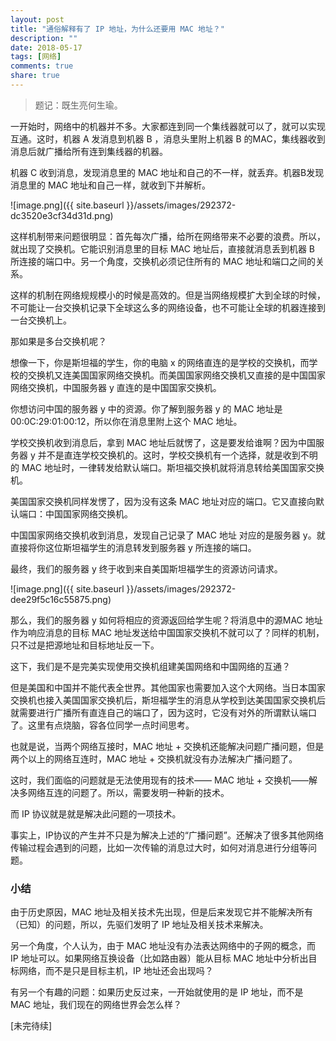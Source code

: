 ```yaml
---
layout: post
title: "通俗解释有了 IP 地址，为什么还要用 MAC 地址？"
description: ""
date: 2018-05-17
tags: [网络]
comments: true
share: true
---
```

> 题记：既生亮何生瑜。

一开始时，网络中的机器并不多。大家都连到同一个集线器就可以了，就可以实现互通。这时，机器 A 发消息到机器 B ，消息头里附上机器 B 的MAC，集线器收到消息后就广播给所有连到集线器的机器。

机器 C 收到消息，发现消息里的 MAC 地址和自己的不一样，就丢弃。机器B发现消息里的 MAC 地址和自己一样，就收到下并解析。

![image.png]({{ site.baseurl }}/assets/images/292372-dc3520e3cf34d31d.png)



这样机制带来问题很明显：首先每次广播，给所在网络带来不必要的浪费。所以，就出现了交换机。它能识别消息里的目标 MAC 地址后，直接就消息丢到机器 B 所连接的端口中。另一个角度，交换机必须记住所有的 MAC 地址和端口之间的关系。

这样的机制在网络规规模小的时候是高效的。但是当网络规模扩大到全球的时候，不可能让一台交换机记录下全球这么多的网络设备，也不可能让全球的机器连接到一台交换机上。

那如果是多台交换机呢？

想像一下，你是斯坦福的学生，你的电脑 x 的网络直连的是学校的交换机，而学校的交换机又连美国国家网络交换机。而美国国家网络交换机又直接的是中国国家网络交换机，中国服务器 y 直连的是中国国家交换机。

你想访问中国的服务器 y 中的资源。你了解到服务器 y 的 MAC 地址是00:0C:29:01:00:12，所以你在消息里附上这个 MAC 地址。

学校交换机收到消息后，拿到 MAC 地址后就愣了，这是要发给谁啊？因为中国服务器 y 并不是直连学校交换机的。这时，学校交换机有一个选择，就是收到不明的 MAC 地址时，一律转发给默认端口。斯坦福交换机就将消息转给美国国家交换机。

美国国家交换机同样发愣了，因为没有这条 MAC 地址对应的端口。它又直接向默认端口：中国国家网络交换机。

中国国家网络交换机收到消息，发现自己记录了 MAC 地址 对应的是服务器 y。就直接将你这位斯坦福学生的消息转发到服务器 y 所连接的端口。

最终，我们的服务器 y 终于收到来自美国斯坦福学生的资源访问请求。

![image.png]({{ site.baseurl }}/assets/images/292372-dee29f5c16c55875.png)


那么，我们的服务器 y 如何将相应的资源返回给学生呢？将消息中的源MAC 地址作为响应消息的目标 MAC 地址发送给中国国家交换机不就可以了？同样的机制，只不过是把源地址和目标地址反一下。

这下，我们是不是完美实现使用交换机组建美国网络和中国网络的互通？

但是美国和中国并不能代表全世界。其他国家也需要加入这个大网络。当日本国家交换机也接入美国国家交换机后，斯坦福学生的消息从学校到达美国国家交换机后就需要进行广播所有直连自己的端口了，因为这时，它没有对外的所谓默认端口了。这里有点烧脑，容各位同学一点时间思考。

也就是说，当两个网络互接时，MAC 地址 + 交换机还能解决问题广播问题，但是两个以上的网络互连时，MAC 地址 + 交换机就没有办法解决广播问题了。

这时，我们面临的问题就是无法使用现有的技术—— MAC 地址 + 交换机——解决多网络互连的问题了。所以，需要发明一种新的技术。

而 IP 协议就是就是解决此问题的一项技术。

事实上，IP协议的产生并不只是为解决上述的“广播问题”。还解决了很多其他网络传输过程会遇到的问题，比如一次传输的消息过大时，如何对消息进行分组等问题。


### 小结
由于历史原因，MAC 地址及相关技术先出现，但是后来发现它并不能解决所有（已知）的问题，所以，先驱们发明了 IP 地址及相关技术来解决。

另一个角度，个人认为，由于 MAC 地址没有办法表达网络中的子网的概念，而 IP 地址可以。如果网络互换设备（比如路由器）能从目标 MAC 地址中分析出目标网络，而不是只是目标主机，IP 地址还会出现吗？

有另一个有趣的问题：如果历史反过来，一开始就使用的是 IP 地址，而不是 MAC 地址，我们现在的网络世界会怎么样？

[未完待续]
